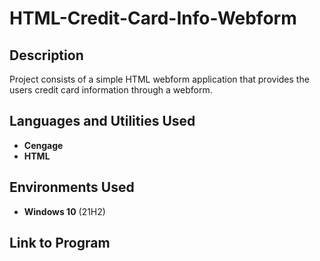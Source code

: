 <h1>HTML-Credit-Card-Info-Webform</h1>

<h2>Description</h2>
Project consists of a simple HTML webform application that provides the users credit card information through a webform.
<br />


<h2>Languages and Utilities Used</h2>

- <b>Cengage</b> 
- <b>HTML</b>

<h2>Environments Used </h2>

- <b>Windows 10</b> (21H2)

<h2>Link to Program</h2>
